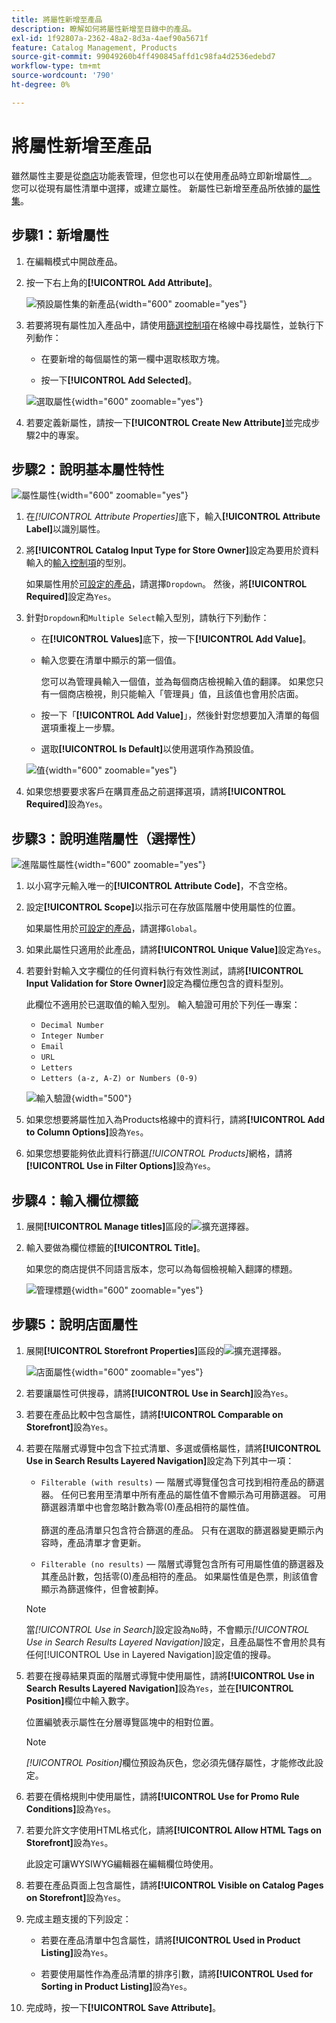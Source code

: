 ```yaml
---
title: 將屬性新增至產品
description: 瞭解如何將屬性新增至目錄中的產品。
exl-id: 1f92807a-2362-48a2-8d3a-4aef90a5671f
feature: Catalog Management, Products
source-git-commit: 99049260b4ff490845affd1c98fa4d2536edebd7
workflow-type: tm+mt
source-wordcount: '790'
ht-degree: 0%

---
```


# 將屬性新增至產品

雖然屬性主要是從[商店](../stores-purchase/stores-menu.md)功能表管理，但您也可以在使用產品時立即新增屬性&#x200B;__。 您可以從現有屬性清單中選擇，或建立屬性。 新屬性已新增至產品所依據的[屬性集](../catalog/attribute-sets.md)。

## 步驟1：新增屬性

1. 在編輯模式中開啟產品。

1. 按一下右上角的&#x200B;**[!UICONTROL Add Attribute]**。

   ![預設屬性集的新產品](./assets/product-attribute-add.png){width="600" zoomable="yes"}

1. 若要將現有屬性加入產品中，請使用[篩選控制項](../getting-started/admin-grid-controls.md)在格線中尋找屬性，並執行下列動作：

   - 在要新增的每個屬性的第一欄中選取核取方塊。

   - 按一下&#x200B;**[!UICONTROL Add Selected]**。

   ![選取屬性](./assets/product-attribute-add-select.png){width="600" zoomable="yes"}

1. 若要定義新屬性，請按一下&#x200B;**[!UICONTROL Create New Attribute]**&#x200B;並完成步驟2中的專案。

## 步驟2：說明基本屬性特性

![屬性屬性](./assets/product-attribute-add-new.png){width="600" zoomable="yes"}

1. 在&#x200B;_[!UICONTROL Attribute Properties]_&#x200B;底下，輸入&#x200B;**[!UICONTROL Attribute Label]**&#x200B;以識別屬性。

1. 將&#x200B;**[!UICONTROL Catalog Input Type for Store Owner]**&#x200B;設定為要用於資料輸入的[輸入控制項](attributes-input-types.md)的型別。

   如果屬性用於[可設定的產品](product-create-configurable.md)，請選擇`Dropdown`。 然後，將&#x200B;**[!UICONTROL Required]**&#x200B;設定為`Yes`。

1. 針對`Dropdown`和`Multiple Select`輸入型別，請執行下列動作：

   - 在&#x200B;**[!UICONTROL Values]**&#x200B;底下，按一下&#x200B;**[!UICONTROL Add Value]**。

   - 輸入您要在清單中顯示的第一個值。

     您可以為管理員輸入一個值，並為每個商店檢視輸入值的翻譯。 如果您只有一個商店檢視，則只能輸入「管理員」值，且該值也會用於店面。

   - 按一下「**[!UICONTROL Add Value]**」，然後針對您想要加入清單的每個選項重複上一步驟。

   - 選取&#x200B;**[!UICONTROL Is Default]**&#x200B;以使用選項作為預設值。

   ![值](./assets/product-attribute-add-values-colors.png){width="600" zoomable="yes"}

1. 如果您想要要求客戶在購買產品之前選擇選項，請將&#x200B;**[!UICONTROL Required]**&#x200B;設為`Yes`。

## 步驟3：說明進階屬性（選擇性）

![進階屬性屬性](./assets/product-attribute-advanced-attribute-properties.png){width="600" zoomable="yes"}

1. 以小寫字元輸入唯一的&#x200B;**[!UICONTROL Attribute Code]**，不含空格。

1. 設定&#x200B;**[!UICONTROL Scope]**&#x200B;以指示可在存放區階層中使用屬性的位置。

   如果屬性用於[可設定的產品](product-create-configurable.md)，請選擇`Global`。

1. 如果此屬性只適用於此產品，請將&#x200B;**[!UICONTROL Unique Value]**&#x200B;設定為`Yes`。

1. 若要針對輸入文字欄位的任何資料執行有效性測試，請將&#x200B;**[!UICONTROL Input Validation for Store Owner]**&#x200B;設定為欄位應包含的資料型別。

   此欄位不適用於已選取值的輸入型別。 輸入驗證可用於下列任一專案：

   - `Decimal Number`
   - `Integer Number`
   - `Email`
   - `URL`
   - `Letters`
   - `Letters (a-z, A-Z) or Numbers (0-9)`

   ![輸入驗證](./assets/product-attribute-input-validation.png){width="500"}

1. 如果您想要將屬性加入為Products格線中的資料行，請將&#x200B;**[!UICONTROL Add to Column Options]**&#x200B;設為`Yes`。

1. 如果您想要能夠依此資料行篩選&#x200B;_[!UICONTROL Products]_&#x200B;網格，請將&#x200B;**[!UICONTROL Use in Filter Options]**&#x200B;設為`Yes`。

## 步驟4：輸入欄位標籤

1. 展開&#x200B;**[!UICONTROL Manage titles]**&#x200B;區段的![擴充選擇器](../assets/icon-display-expand.png)。

1. 輸入要做為欄位標籤的&#x200B;**[!UICONTROL Title]**。

   如果您的商店提供不同語言版本，您可以為每個檢視輸入翻譯的標題。

   ![管理標題](./assets/product-attribute-add-manage-titles.png){width="600" zoomable="yes"}

## 步驟5：說明店面屬性

1. 展開&#x200B;**[!UICONTROL Storefront Properties]**&#x200B;區段的![擴充選擇器](../assets/icon-display-expand.png)。

   ![店面屬性](./assets/product-attribute-add-storefront-properties.png){width="600" zoomable="yes"}

1. 若要讓屬性可供搜尋，請將&#x200B;**[!UICONTROL Use in Search]**&#x200B;設為`Yes`。

1. 若要在產品比較中包含屬性，請將&#x200B;**[!UICONTROL Comparable on Storefront]**&#x200B;設為`Yes`。

1. 若要在階層式導覽中包含下拉式清單、多選或價格屬性，請將&#x200B;**[!UICONTROL Use in Search Results Layered Navigation]**&#x200B;設定為下列其中一項：

   - `Filterable (with results)` — 階層式導覽僅包含可找到相符產品的篩選器。 任何已套用至清單中所有產品的屬性值不會顯示為可用篩選器。 可用篩選器清單中也會忽略計數為零(0)產品相符的屬性值。<br/><br/>篩選的產品清單只包含符合篩選的產品。 只有在選取的篩選器變更顯示內容時，產品清單才會更新。

   - `Filterable (no results)` — 階層式導覽包含所有可用屬性值的篩選器及其產品計數，包括零(0)產品相符的產品。 如果屬性值是色票，則該值會顯示為篩選條件，但會被劃掉。

   >[!NOTE]
   >
   >當&#x200B;_[!UICONTROL Use in Search]_&#x200B;設定設為`No`時，不會顯示&#x200B;_[!UICONTROL Use in Search Results Layered Navigation]_&#x200B;設定，且產品屬性不會用於具有任何[!UICONTROL Use in Layered Navigation]設定值的搜尋。

1. 若要在搜尋結果頁面的階層式導覽中使用屬性，請將&#x200B;**[!UICONTROL Use in Search Results Layered Navigation]**&#x200B;設為`Yes`，並在&#x200B;**[!UICONTROL Position]**&#x200B;欄位中輸入數字。

   位置編號表示屬性在分層導覽區塊中的相對位置。

   >[!NOTE]
   >
   >_[!UICONTROL Position]_&#x200B;欄位預設為灰色，您必須先儲存屬性，才能修改此設定。

1. 若要在價格規則中使用屬性，請將&#x200B;**[!UICONTROL Use for Promo Rule Conditions]**&#x200B;設為`Yes`。

1. 若要允許文字使用HTML格式化，請將&#x200B;**[!UICONTROL Allow HTML Tags on Storefront]**&#x200B;設為`Yes`。

   此設定可讓WYSIWYG編輯器在編輯欄位時使用。

1. 若要在產品頁面上包含屬性，請將&#x200B;**[!UICONTROL Visible on Catalog Pages on Storefront]**&#x200B;設為`Yes`。

1. 完成主題支援的下列設定：

   - 若要在產品清單中包含屬性，請將&#x200B;**[!UICONTROL Used in Product Listing]**&#x200B;設為`Yes`。

   - 若要使用屬性作為產品清單的排序引數，請將&#x200B;**[!UICONTROL Used for Sorting in Product Listing]**&#x200B;設為`Yes`。

1. 完成時，按一下&#x200B;**[!UICONTROL Save Attribute]**。
